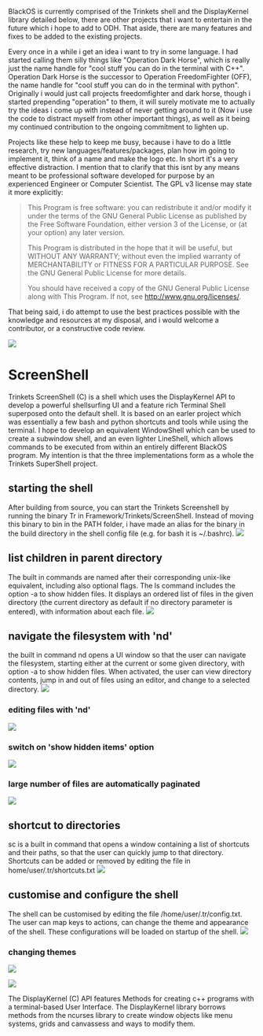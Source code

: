 BlackOS is currently comprised of the Trinkets shell and the DisplayKernel library detailed below, there are other projects that i want to entertain in the future which i hope to add to ODH. That aside, there are many features and fixes to be added to the existing projects.

Every once in a while i get an idea i want to try in some language. I had started calling them silly things like "Operation Dark Horse", which is really just the name handle for "cool stuff you can do in the terminal with C++". Operation Dark Horse is the successor to Operation FreedomFighter (OFF), the name handle for "cool stuff you can do in the terminal with python". Originally i would just call projects freedomfighter and dark horse, though i started prepending "operation" to them, it will surely motivate me to actually try the ideas i come up with instead of never getting around to it (Now i use the code to distract myself from other important things), as well as it being my continued contribution to the ongoing commitment to lighten up. 

Projects like these help to keep me busy, because i have to do a little research, try new languages/features/packages, plan how im going to implement it, think of a name and make the logo etc. In short it's a very effective distraction. I mention that to clarify that this isnt by any means meant to be professional software developed for purpose by an experienced Engineer or Computer Scientist. The GPL v3 license may state it more explicitly:


>  This Program is free software: you can redistribute
>  it and/or modify it under the terms of the GNU General Public
>  License as published by the Free Software Foundation, either
>  version 3 of the License, or (at your option) any later version.
> 
>  This Program is distributed in the hope that it will
>  be useful, but WITHOUT ANY WARRANTY; without even the implied warranty
>  of MERCHANTABILITY or FITNESS FOR A PARTICULAR PURPOSE. See the
>  GNU General Public License for more details.
> 
>  You should have received a copy of the GNU General Public License
>  along with This Program. If not, see <http://www.gnu.org/licenses/>.

That being said, i do attempt to use the best practices possible with the knowledge and resources at my disposal, and i would welcome a contributor, or a constructive code review.

![](media/TrLogo.png)

# ScreenShell

Trinkets ScreenShell (C) is a shell which uses the DisplayKernel API to develop a powerful shellsurfing UI and a feature rich Terminal Shell superposed onto the default shell. It is based on an earler project which was essentially a few bash and python shortcuts and tools while using the terminal. I hope to develop an equivalent WindowShell which can be used to create a subwindow shell, and an even lighter LineShell, which allows commands to be executed from within an entirely different BlackOS program. My intention is that the three implementations form as a whole the Trinkets SuperShell project.

## starting the shell
After building from source, you can start the Trinkets Screenshell by running the binary Tr in Framework/Trinkets/ScreenShell.
Instead of moving this binary to bin in the PATH folder, i have made an alias for the binary in the build directory in the shell config file (e.g. for bash it is ~/.bashrc).
![](media/start-tr.gif)

## list children in parent directory
The built in commands are named after their corresponding unix-like equivalent, including also optional flags. The ls command includes the option -a to show hidden files. It displays an ordered list of files in the given directory (the current directory as default if no directory parameter is entered), with information about each file.
![](media/tr-ls.gif)

## navigate the filesystem with 'nd' 
the built in command nd opens a UI window so that the user can navigate the filesystem, starting either at the current or some given directory, with option -a to show hidden files. When activated, the user can view directory contents, jump in and out of files using an editor, and change to a selected directory.
![](media/nd-cd.gif)

### editing files with 'nd' 
![](media/nd-edit-files.gif)

### switch on 'show hidden items' option 
![](media/nd-hidden.gif)

### large number of files are automatically paginated
![](media/nd-paginate.gif)

## shortcut to directories
sc is a built in command that opens a window containing a list of shortcuts and their paths, so that the user can quickly jump to that directory. Shortcuts can be added or removed by editing the file in home/user/.tr/shortcuts.txt
![](media/sc-add.gif)

## customise and configure the shell
The shell can be customised by editing the file /home/user/.tr/config.txt. The user can map keys to actions, can change the theme and appearance of the shell. These configurations will be loaded on startup of the shell.
![](media/configure-on-startup.gif)

### changing themes 
![](media/change-themes.gif)

![](media/DisplayKernelLogo.png)

The DisplayKernel (C) API features Methods for creating c++ programs with a terminal-based User Interface. The DisplayKernel library borrows methods from the ncurses library to create window objects like menu systems, grids and canvassess and ways to modify them. 

